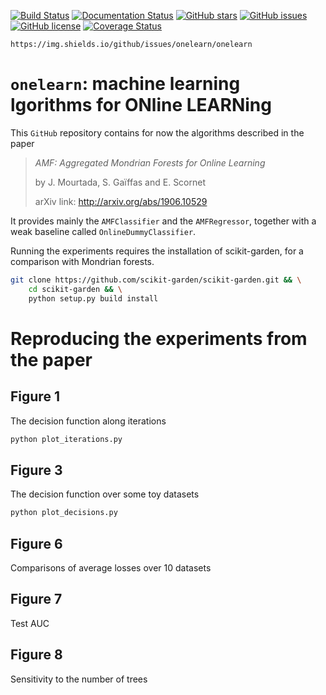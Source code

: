 
[![Build Status](https://travis-ci.com/onelearn/onelearn.svg?branch=master)](https://travis-ci.com/onelearn/onelearn)
[![Documentation Status](https://readthedocs.org/projects/onelearn/badge/?version=latest)](https://onelearn.readthedocs.io/en/latest/?badge=latest)
[![GitHub stars](https://img.shields.io/github/stars/onelearn/onelearn)](https://github.com/onelearn/onelearn/stargazers)
[![GitHub issues](https://img.shields.io/github/issues/onelearn/onelearn)](https://github.com/onelearn/onelearn/issues)
[![GitHub license](https://img.shields.io/github/license/onelearn/onelearn)](https://github.com/onelearn/onelearn/blob/master/LICENSE)
[![Coverage Status](https://coveralls.io/repos/github/onelearn/onelearn/badge.svg)](https://coveralls.io/github/onelearn/onelearn)


	https://img.shields.io/github/issues/onelearn/onelearn
	
# `onelearn`: machine learning lgorithms for ONline LEARNing

This `GitHub` repository contains for now the algorithms described in the paper

> *AMF: Aggregated Mondrian Forests for Online Learning*
> 
> by J. Mourtada, S. Gaïffas and E. Scornet
> 
> arXiv link: http://arxiv.org/abs/1906.10529

It provides mainly the `AMFClassifier` and the `AMFRegressor`, together with a weak 
baseline called `OnlineDummyClassifier`. 


Running the experiments requires the installation of scikit-garden, for a comparison
with Mondrian forests.
```bash
git clone https://github.com/scikit-garden/scikit-garden.git && \
    cd scikit-garden && \
    python setup.py build install
```


# Reproducing the experiments from the paper

## Figure 1

The decision function along iterations

```bash
python plot_iterations.py
```

## Figure 3

The decision function over some toy datasets

```bash
python plot_decisions.py
```

## Figure 6

Comparisons of average losses over 10 datasets

## Figure 7

Test AUC

## Figure 8

Sensitivity to the number of trees

